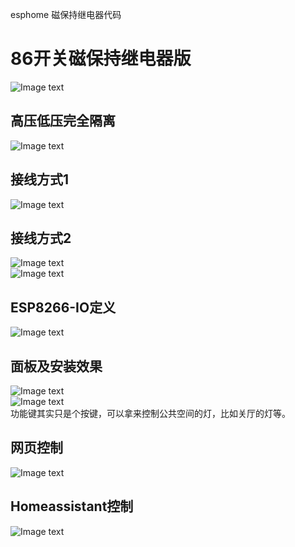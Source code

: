 esphome 磁保持继电器代码
# 86开关磁保持继电器版<br>
![Image text](https://github.com/DIYSmartHome8/86smartswitch/blob/main/IMG/No.1.jpg)<br>
## 高压低压完全隔离<br>
![Image text](https://github.com/DIYSmartHome8/86smartswitch/blob/main/IMG/No.2.jpg)<br>
## 接线方式1<br>
![Image text](https://github.com/DIYSmartHome8/86smartswitch/blob/main/IMG/No.3.jpg)<br>
## 接线方式2<br>
![Image text](https://github.com/DIYSmartHome8/86smartswitch/blob/main/IMG/No.4.jpg)<br>
![Image text](https://github.com/DIYSmartHome8/86smartswitch/blob/main/IMG/No.5.jpg)<br>
## ESP8266-IO定义<br>
![Image text](https://github.com/DIYSmartHome8/86smartswitch/blob/main/IMG/No.6.jpg)<br>
## 面板及安装效果<br>
![Image text](https://github.com/DIYSmartHome8/86smartswitch/blob/main/IMG/No.9.jpg)<br>
![Image text](https://github.com/DIYSmartHome8/86smartswitch/blob/main/IMG/No.10.jpg)<br>
功能键其实只是个按键，可以拿来控制公共空间的灯，比如关厅的灯等。<br>
## 网页控制<br>
![Image text](https://github.com/DIYSmartHome8/86smartswitch/blob/main/IMG/No.7.jpg)<br>
## Homeassistant控制<br>
![Image text](https://github.com/DIYSmartHome8/86smartswitch/blob/main/IMG/No.8.jpg)<br>
